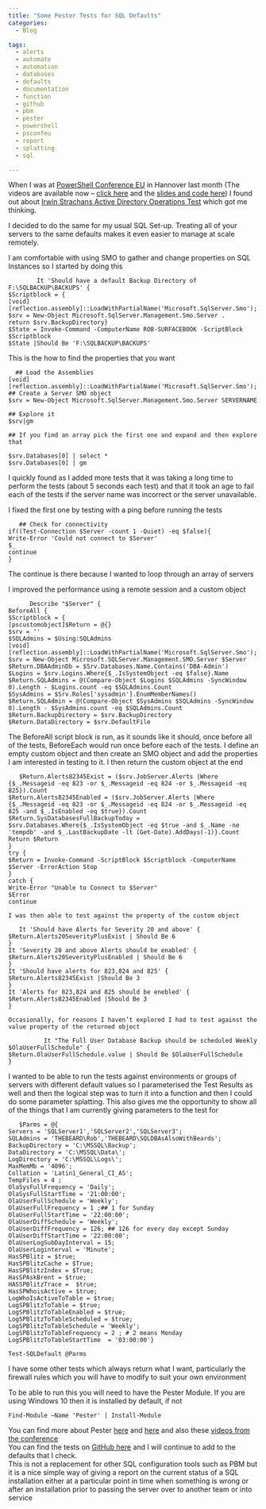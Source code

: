 ```yaml
---
title: "Some Pester Tests for SQL Defaults"
categories:
  - Blog

tags:
  - alerts
  - automate
  - automation
  - databases
  - defaults
  - documentation
  - function
  - github
  - pbm
  - pester
  - powershell
  - psconfeu
  - report
  - splatting
  - sql

---
```

When I was at [PowerShell Conference EU](http://www.psconf.eu/) in Hannover last month (The videos are available now – [click here](https://www.youtube.com/c/powershellconferenceeu) and the [slides and code here](https://github.com/psconfeu/2016)) I found out about [Irwin Strachans Active Directory Operations Test](https://pshirwin.wordpress.com/2016/04/08/active-directory-operations-test/) which got me thinking.

I decided to do the same for my usual SQL Set-up. Treating all of your servers to the same defaults makes it even easier to manage at scale remotely.

I am comfortable with using SMO to gather and change properties on SQL Instances so I started by doing this
```
        It 'Should have a default Backup Directory of F:\SQLBACKUP\BACKUPS' {
$Scriptblock = {
[void][reflection.assembly]::LoadWithPartialName('Microsoft.SqlServer.Smo');
$srv = New-Object Microsoft.SqlServer.Management.Smo.Server .
return $srv.BackupDirectory}
$State = Invoke-Command -ComputerName ROB-SURFACEBOOK -ScriptBlock $Scriptblock
$State |Should Be 'F:\SQLBACKUP\BACKUPS'
```
This is the how to find the properties that you want
```
  ## Load the Assemblies
[void][reflection.assembly]::LoadWithPartialName('Microsoft.SqlServer.Smo');
## Create a Server SMO object
$srv = New-Object Microsoft.SqlServer.Management.Smo.Server SERVERNAME

## Explore it
$srv|gm

## If you find an array pick the first one and expand and then explore that  

$srv.Databases[0] | select *
$srv.Databases[0] | gm
```
I quickly found as I added more tests that it was taking a long time to perform the tests (about 5 seconds each test) and that it took an age to fail each of the tests if the server name was incorrect or the server unavailable.

I fixed the first one by testing with a ping before running the tests
```
   ## Check for connectivity
if((Test-Connection $Server -count 1 -Quiet) -eq $false){
Write-Error 'Could not connect to $Server'
$_
continue
}
```
The continue is there because I wanted to loop through an array of servers

I improved the performance using a remote session and a custom object
```
      Describe "$Server" {
BeforeAll {
$Scriptblock = {
[pscustomobject]$Return = @{}
$srv = ''
$SQLAdmins = $Using:SQLAdmins
[void][reflection.assembly]::LoadWithPartialName('Microsoft.SqlServer.Smo');
$srv = New-Object Microsoft.SQLServer.Management.SMO.Server $Server
$Return.DBAAdminDb = $Srv.Databases.Name.Contains('DBA-Admin')
$Logins = $srv.Logins.Where{$_.IsSystemObject -eq $false}.Name
$Return.SQLAdmins = @(Compare-Object $Logins $SQLAdmins -SyncWindow 0).Length - $Logins.count -eq $SQLAdmins.Count
$SysAdmins = $Srv.Roles['sysadmin'].EnumMemberNames()
$Return.SQLAdmin = @(Compare-Object $SysAdmins $SQLAdmins -SyncWindow 0).Length - $SysAdmins.count -eq $SQLAdmins.Count
$Return.BackupDirectory = $srv.BackupDirectory
$Return.DataDirectory = $srv.DefaultFile
```
The BeforeAll script block is run, as it sounds like it should, once before all of the tests, BeforeEach would run once before each of the tests. I define an empty custom object and then create an SMO object and add the properties I am interested in testing to it. I then return the custom object at the end
```
   $Return.Alerts82345Exist = ($srv.JobServer.Alerts |Where {$_.Messageid -eq 823 -or $_.Messageid -eq 824 -or $_.Messageid -eq 825}).Count
$Return.Alerts82345Enabled = ($srv.JobServer.Alerts |Where {$_.Messageid -eq 823 -or $_.Messageid -eq 824 -or $_.Messageid -eq 825 -and $_.IsEnabled -eq $true}).Count
$Return.SysDatabasesFullBackupToday = $srv.Databases.Where{$_.IsSystemObject -eq $true -and $_.Name -ne 'tempdb' -and $_.LastBackupDate -lt (Get-Date).AddDays(-1)}.Count
Return $Return
}
try {
$Return = Invoke-Command -ScriptBlock $Scriptblock -ComputerName $Server -ErrorAction Stop
}
catch {
Write-Error "Unable to Connect to $Server"
$Error
continue

I was then able to test against the property of the custom object

   It 'Should have Alerts for Severity 20 and above' {
$Return.Alerts20SeverityPlusExist | Should Be 6
}
It 'Severity 20 and above Alerts should be enabled' {
$Return.Alerts20SeverityPlusEnabled | Should Be 6
}
It 'Should have alerts for 823,824 and 825' {
$Return.Alerts82345Exist |Should Be 3
}
It 'Alerts for 823,824 and 825 should be enebled' {
$Return.Alerts82345Enabled |Should Be 3
}

Occasionally, for reasons I haven’t explored I had to test against the value property of the returned object

          It "The Full User Database Backup should be scheduled Weekly $OlaUserFullSchedule" {
$Return.OlaUserFullSchedule.value | Should Be $OlaUserFullSchedule
}
```
I wanted to be able to run the tests against environments or groups of servers with different default values so I parameterised the Test Results as well and then the logical step was to turn it into a function and then I could do some parameter splatting. This also gives me the opportunity to show all of the things that I am currently giving parameters to the test for
```
   $Parms = @{
Servers = 'SQLServer1','SQLServer2','SQLServer3';
SQLAdmins = 'THEBEARD\Rob','THEBEARD\SQLDBAsAlsoWithBeards';
BackupDirectory = 'C:\MSSQL\Backup';
DataDirectory = 'C:\MSSQL\Data\';
LogDirectory = 'C:\MSSQL\Logs\';
MaxMemMb = '4096';
Collation = 'Latin1_General_CI_AS';
TempFiles = 4 ;
OlaSysFullFrequency = 'Daily';
OlaSysFullStartTime = '21:00:00';
OlaUserFullSchedule = 'Weekly';
OlaUserFullFrequency = 1 ;## 1 for Sunday
OlaUserFullStartTime = '22:00:00';
OlaUserDiffSchedule = 'Weekly';
OlaUserDiffFrequency = 126; ## 126 for every day except Sunday
OlaUserDiffStartTime = '22:00:00';
OlaUserLogSubDayInterval = 15;
OlaUserLoginterval = 'Minute';
HasSPBlitz = $true;
HasSPBlitzCache = $True;
HasSPBlitzIndex = $True;
HasSPAskBrent = $true;
HASSPBlitzTrace =  $true;
HasSPWhoisActive = $true;
LogWhoIsActiveToTable = $true;
LogSPBlitzToTable = $true;
LogSPBlitzToTableEnabled = $true;
LogSPBlitzToTableScheduled = $true;
LogSPBlitzToTableSchedule = 'Weekly';
LogSPBlitzToTableFrequency = 2 ; # 2 means Monday
LogSPBlitzToTableStartTime  = '03:00:00'}

Test-SQLDefault @Parms
```
I have some other tests which always return what I want, particularly the firewall rules which you will have to modify to suit your own environment

To be able to run this you will need to have the Pester Module. If you are using Windows 10 then it is installed by default, if not

  `Find-Module –Name 'Pester' | Install-Module`

You can find more about Pester [here](https://mcpmag.com/articles/2016/05/11/testing-powershell-scripts-with-pester.aspx?utm_content=buffer5606b&utm_medium=social&utm_source=twitter.com&utm_campaign=buffer) and [here](http://mikefrobbins.com/category/pester/) and also these [videos from the conference](https://www.youtube.com/channel/UCxgrI58XiKnDDByjhRJs5fg/search?query=pester)  
You can find the tests on [GitHub here](https://github.com/SQLDBAWithABeard/Functions/blob/master/Test-SQLDefaults.ps1) and I will continue to add to the defaults that I check.  
This is not a replacement for other SQL configuration tools such as PBM but it is a nice simple way of giving a report on the current status of a SQL installation either at a particular point in time when something is wrong or after an installation prior to passing the server over to another team or into service
